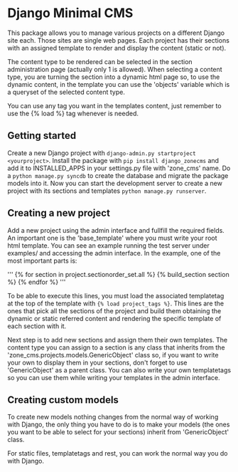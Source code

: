 # Django Minimal CMS

This package allows you to manage various projects on a different Django site each. Those sites are single web pages. Each project has their sections with an assigned template to render and display the content (static or not).

The content type to be rendered can be selected in the section administration page (actually only 1 is allowed). When selecting a content type, you are turning the section into a dynamic html page so, to use the dynamic content, in the template you can use the 'objects' variable which is a queryset of the selected content type.

You can use any tag you want in the templates content, just remember to use the {% load %} tag whenever is needed.


## Getting started

Create a new Django project with `django-admin.py startproject <yourproject>`. Install the package with `pip install django_zonecms` and add it to INSTALLED_APPS in your settings.py file with 'zone_cms' name. Do a `python manage.py syncdb` to create the database and migrate the package models into it. Now you can start the development server to create a new project with its sections and templates `python manage.py runserver`.


## Creating a new project

Add a new project using the admin interface and fullfill the required fields. An important one is the 'base_template' where you must write your root html template. You can see an example running the test server under examples/ and accessing the admin interface. In the example, one of the most important parts is:

'''
{% for section in project.sectionorder_set.all %}
    {% build_section section %}
{% endfor %}
'''

To be able to execute this lines, you must load the associated templatetag at the top of the template with `{% load project_tags %}`. This lines are the ones that pick all the sections of the project and build them obtaining the dynamic or static referred content and rendering the specific template of each section with it.

Next step is to add new sections and assign them their own templates. The content type you can assign to a section is any class that inherits from the 'zone_cms.projects.models.GenericObject' class so, if you want to write your own to display them in your sections, don't forget to use 'GenericObject' as a parent class. You can also write your own templatetags so you can use them while writing your templates in the admin interface.


## Creating custom models

To create new models nothing changes from the normal way of working with Django, the only thing you have to do is to make your models (the ones you want to be able to select for your sections) inherit from 'GenericObject' class.

For static files, templatetags and rest, you can work the normal way you do with Django.
